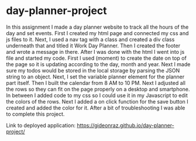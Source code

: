 # day-planner-project
In this assignment I made a day planner website to track all the hours of the day and set events. First I created my html page and connected my css and js files to it. Next, I used a nav tag with a class and created a div class underneath that and titled it Work Day Planner. Then I created the footer and wrote a message in there. After I was done with the html I went into js file and started my code. First I used (moment) to create the date on top of the page so it is updating according to the day, month and year. Next I made sure my todos would be stored in the local storage by parsing the JSON string to an object. Next, I set the variable planner element for the planner part itself. Then I built the calendar from 8 AM to 10 PM. Next I adjusted all the rows so they can fit on the page properly on a desktop and smartphone. In between I added code to my css so I could use it in my Javascript to edit the colors of the rows. Next I added a on click function for the save button I created and added the color for it. After a bit of troubleshooting I was able to complete this project.

Link to deployed application: https://gideonraz.github.io/day-planner-project/